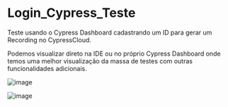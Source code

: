 # Login_Cypress_Teste

Teste usando o Cypress Dashboard cadastrando um ID para gerar um Recording no CypressCloud. 

Podemos visualizar direto na IDE ou no próprio Cypress Dashboard onde temos uma melhor visualização da massa de testes com outras funcionalidades adicionais.




![image](https://github.com/Gabrielssilvast/Login_Cypress_Teste/assets/109055973/63bdc5c7-88c1-4673-9d25-763bee444515)






![image](https://github.com/Gabrielssilvast/Login_Cypress_Teste/assets/109055973/ad679a32-cfbd-433b-a212-9a6cb4e34144)

